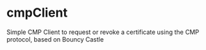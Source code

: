 # cmpClient
Simple CMP Client to request or revoke a certificate using the CMP protocol, based on Bouncy Castle
